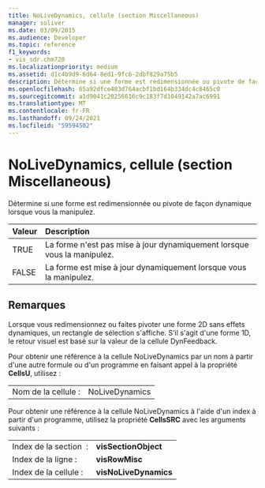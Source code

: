 ```yaml
---
title: NoLiveDynamics, cellule (section Miscellaneous)
manager: soliver
ms.date: 03/09/2015
ms.audience: Developer
ms.topic: reference
f1_keywords:
- vis_sdr.chm720
ms.localizationpriority: medium
ms.assetid: d1c4b9d9-6d64-8ed1-9fc6-2dbf829a75b5
description: Détermine si une forme est redimensionnée ou pivote de façon dynamique lorsque vous la manipulez.
ms.openlocfilehash: 65a92dfce483d764acbf1bd164b334dc4c8465c0
ms.sourcegitcommit: a1d9041c20256616c9c183f7d1049142a7ac6991
ms.translationtype: MT
ms.contentlocale: fr-FR
ms.lasthandoff: 09/24/2021
ms.locfileid: "59594502"
---
```

# <a name="nolivedynamics-cell-miscellaneous-section"></a>NoLiveDynamics, cellule (section Miscellaneous)

Détermine si une forme est redimensionnée ou pivote de façon dynamique lorsque vous la manipulez.
  
|**Valeur**|**Description**|
|:-----|:-----|
| TRUE  <br/> | La forme n'est pas mise à jour dynamiquement lorsque vous la manipulez.  <br/> |
| FALSE  <br/> | La forme est mise à jour dynamiquement lorsque vous la manipulez.  <br/> |
   
## <a name="remarks"></a>Remarques

Lorsque vous redimensionnez ou faites pivoter une forme 2D sans effets dynamiques, un rectangle de sélection s'affiche. S'il s'agit d'une forme 1D, le retour visuel est basé sur la valeur de la cellule DynFeedback.
  
Pour obtenir une référence à la cellule NoLiveDynamics par un nom à partir d'une autre formule ou d'un programme en faisant appel à la propriété **CellsU**, utilisez : 
  
|||
|:-----|:-----|
| Nom de la cellule :  <br/> | NoLiveDynamics  <br/> |
   
Pour obtenir une référence à la cellule NoLiveDynamics à l'aide d'un index à partir d'un programme, utilisez la propriété **CellsSRC** avec les arguments suivants : 
  
|||
|:-----|:-----|
| Index de la section  :  <br/> |**visSectionObject** <br/> |
| Index de la ligne :  <br/> |**visRowMisc** <br/> |
| Index de la cellule :  <br/> |**visNoLiveDynamics** <br/> |
   


